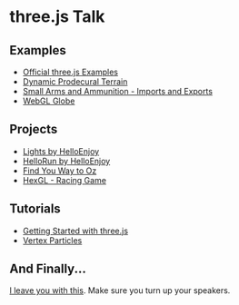 three.js Talk
=============

Examples
--------

* [Official three.js Examples](http://threejs.org/examples/)
* [Dynamic Prodecural Terrain](http://threejs.org/examples/webgl_terrain_dynamic.html)
* [Small Arms and Ammunition - Imports and Exports](http://armsglobe.chromeexperiments.com/)
* [WebGL Globe](http://globe.chromeexperiments.com/)

Projects
--------

* [Lights by HelloEnjoy](http://lights.helloenjoy.com/)
* [HelloRun by HelloEnjoy](http://hellorun.helloenjoy.com/)
* [Find You Way to Oz](http://www.findyourwaytooz.com/)
* [HexGL - Racing Game](http://hexgl.bkcore.com/)

Tutorials
---------

* [Getting Started with three.js](http://aerotwist.com/tutorials/getting-started-with-three-js/)
* [Vertex Particles](http://aerotwist.com/tutorials/creating-particles-with-three-js/)

And Finally...
--------------

[I leave you with this](https://dl.dropboxusercontent.com/u/6213850/WebGL/nyanCat/nyan.html). Make sure you turn up your speakers.
